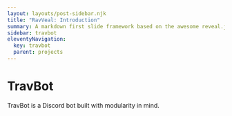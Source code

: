 ```yaml
---
layout: layouts/post-sidebar.njk
title: "RavVeal: Introduction"
summary: A markdown first slide framework based on the awesome reveal.js, with multiple presentations, custom layouts and a whole lot more."
sidebar: travbot
eleventyNavigation:
  key: travbot
  parent: projects
---
```


# TravBot

TravBot is a Discord bot built with modularity in mind.
